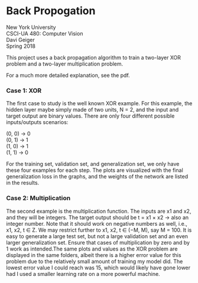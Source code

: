 # Back Propogation

New York University  
CSCI-UA 480: Computer Vision  
Davi Geiger  
Spring 2018  

This project uses a back propagation algorithm to train a two-layer XOR problem and a two-layer multiplication problem.

For a much more detailed explanation, see the pdf.

### Case 1: XOR

The first case to study is the well known XOR example. For this example, the hidden layer maybe simply made of two units, N = 2, and the input and target output are binary values. There are only four different possible inputs/outputs scenarios:

(0, 0) -> 0  
(0, 1) -> 1  
(1, 0) -> 1  
(1, 1) -> 0

For the training set, validation set, and generalization set, we only have these four examples for each step. The plots are visualized with the final generalization loss in the graphs, and the weights of the network are listed in the results.

### Case 2: Multiplication

The second example is the multiplication function. The inputs are x1 and x2, and they will be integers. The target output should be t = x1 × x2 -> also an integer number. Note that it should work on negative numbers as well, i.e., x1, x2, t ∈ Z. We may restrict further to x1, x2, t ∈ (−M, M), say M = 100. It is easy to generate a large test set, but not a large validation set and an even larger generalization set. Ensure that cases of multiplication by zero and by 1 work as intended.The same plots and values as the XOR problem are displayed in the same folders, albeit there is a higher error value for this problem due to the relatively small amount of training my model did. The lowest error value I could reach was 15, which would likely have gone lower had I used a smaller learning rate on a more powerful machine.
